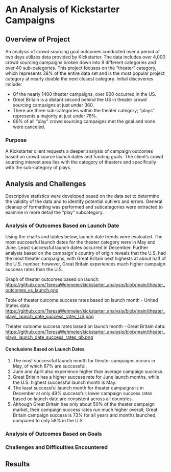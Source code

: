 # An Analysis of Kickstarter Campaigns
## Overview of Project

An analysis of crowd sourcing goal outcomes conducted over a period of two days utilizes data provided by Kickstarter. The data includes over 4,000 crowd sourcing campaigns broken down into 9 different categories and over 40 sub-categories. This project focuses on the “theater” category, which represents 38% of the entire data set and is the most popular project category at nearly double the next closest category. Initial discoveries include:

* Of the nearly 1400 theater campaigns, over 900 occurred in the US.
* Great Britain is a distant second behind the US in theater crowd sourcing campaigns at just under 360.
* There are three sub-categories within the theater category; “plays” represents a majority at just under 76%.
* 66% of all “play” crowd sourcing campaigns met the goal and none were canceled.

### Purpose
A Kickstarter client requests a deeper analysis of campaign outcomes based on crowd source launch dates and funding goals. The client’s crowd sourcing interest area lies with the category of theaters and specifically with the sub-category of plays.

## Analysis and Challenges
Descriptive statistics were developed based on the data set to determine the validity of the data and to identify potential outliers and errors. General cleanup of formatting was performed and subcategories were extracted to examine in more detail the “play” subcategory.

### Analysis of Outcomes Based on Launch Date
Using the charts and tables below, launch date trends were evaluated. The most successful launch dates for the theater category were in May and June. Least successful launch dates occurred in December. Further analysis based on the campaign's country of origin reveals that the U.S. had the most theater campaigns, with Great Britain next highests at about half of the U.S. number; however, Great Britain experiences much higher campaign success rates than the U.S.

Graph of theater outcomes based on launch: https://github.com/TeresaWehmeier/kickstarter_analysis/blob/main/theater_outcomes_vs_launch.png

Table of theater outcome success rates based on launch month - United States data: https://github.com/TeresaWehmeier/kickstarter_analysis/blob/main/theater_plays_launch_date_success_rates_US.png

Theater outcome success rates based on launch month - Great Britain data: https://github.com/TeresaWehmeier/kickstarter_analysis/blob/main/theater_plays_launch_date_success_rates_gb.png

#### Conclusions Based on Launch Dates
1. The most successful launch month for theater campaigns occurs in May, of which 67% are successful.
2. June and April also experience higher than average campaign success.
3. Great Britain has a higher success rate for June launch months, while the U.S. highest successful launch month is May.
4. The least successful launch month for theater campaigns is in December at only 49% successful; lower campaign success rates based on launch date are consistent across all countries.
5. Although Great Britain has only about 50% of the theater campaign market, their campaign success rates run much higher overall; Great Britain campaign success is 73% for all years and months launched, compared to only 58% in the U.S.

### Analysis of Outcomes Based on Goals



### Challenges and Difficulties Encountered

## Results


